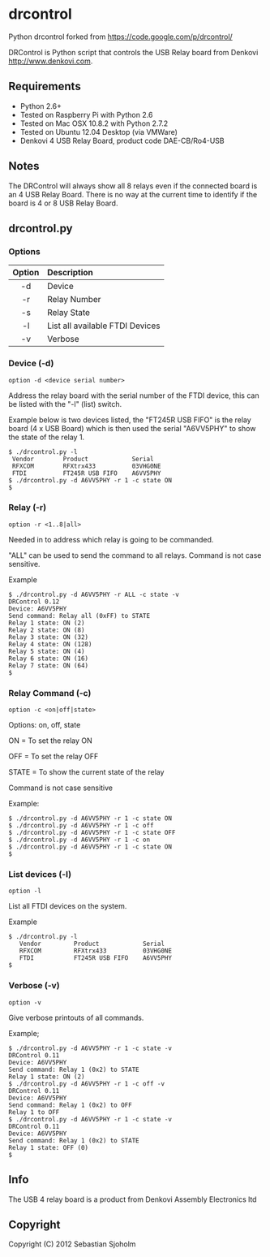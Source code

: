 
# drcontrol

Python drcontrol forked from https://code.google.com/p/drcontrol/

DRControl is Python script that controls the USB Relay board from Denkovi http://www.denkovi.com.

## Requirements
- Python 2.6+
- Tested on Raspberry Pi with Python 2.6
- Tested on Mac OSX 10.8.2 with Python 2.7.2
- Tested on Ubuntu 12.04 Desktop (via VMWare)
- Denkovi 4 USB Relay Board, product code DAE-CB/Ro4-USB

## Notes

The DRControl will always show all 8 relays even if the connected board is an 4 USB Relay Board. There is no way at the current time to identify if the board is 4 or 8 USB Relay Board.

## drcontrol.py


### Options

| Option |           Description           |
|:------:|:--------------------------------|
|   -d   | Device                          |
|   -r   | Relay Number                    |
|   -s   | Relay State                     |
|   -l   | List all available FTDI Devices |
|   -v   | Verbose                         |

### Device (-d)

`option -d <device serial number>`

Address the relay board with the serial number of the FTDI device, this can be listed with the "-l" (list) switch.

Example below is two devices listed, the "FT245R USB FIFO" is the relay board (4 x USB Board) which is then used the serial "A6VV5PHY" to show the state of the relay 1.

```console
$ ./drcontrol.py -l
 Vendor        Product            Serial
 RFXCOM        RFXtrx433          03VHG0NE
 FTDI          FT245R USB FIFO    A6VV5PHY
$ ./drcontrol.py -d A6VV5PHY -r 1 -c state ON
$
```


### Relay (-r)

`option -r <1..8|all>`

Needed in to address which relay is going to be commanded.

"ALL" can be used to send the command to all relays. Command is not case sensitive.

Example
```
$ ./drcontrol.py -d A6VV5PHY -r ALL -c state -v 
DRControl 0.12 
Device: A6VV5PHY 
Send command: Relay all (0xFF) to STATE 
Relay 1 state: ON (2) 
Relay 2 state: ON (8) 
Relay 3 state: ON (32) 
Relay 4 state: ON (128) 
Relay 5 state: ON (4) 
Relay 6 state: ON (16) 
Relay 7 state: ON (64) 
$
```
### Relay Command (-c)

`option -c <on|off|state>`

Options: on, off, state

ON = To set the relay ON

OFF = To set the relay OFF

STATE = To show the current state of the relay

Command is not case sensitive

Example:

```console
$ ./drcontrol.py -d A6VV5PHY -r 1 -c state ON
$ ./drcontrol.py -d A6VV5PHY -r 1 -c off
$ ./drcontrol.py -d A6VV5PHY -r 1 -c state OFF
$ ./drcontrol.py -d A6VV5PHY -r 1 -c on
$ ./drcontrol.py -d A6VV5PHY -r 1 -c state ON
$
```

### List devices (-l)

`option -l`

List all FTDI devices on the system.

Example
```
$ ./drcontrol.py -l
   Vendor         Product            Serial
   RFXCOM         RFXtrx433          03VHG0NE
   FTDI           FT245R USB FIFO    A6VV5PHY
$
```

### Verbose (-v)

`option -v`

Give verbose printouts of all commands.

Example;

```console
$ ./drcontrol.py -d A6VV5PHY -r 1 -c state -v 
DRControl 0.11 
Device: A6VV5PHY 
Send command: Relay 1 (0x2) to STATE 
Relay 1 state: ON (2) 
$ ./drcontrol.py -d A6VV5PHY -r 1 -c off -v 
DRControl 0.11 
Device: A6VV5PHY 
Send command: Relay 1 (0x2) to OFF 
Relay 1 to OFF 
$ ./drcontrol.py -d A6VV5PHY -r 1 -c state -v 
DRControl 0.11 
Device: A6VV5PHY 
Send command: Relay 1 (0x2) to STATE 
Relay 1 state: OFF (0) 
$
```


## Info

The USB 4 relay board is a product from Denkovi Assembly Electronics ltd


## Copyright

Copyright (C) 2012 Sebastian Sjoholm
